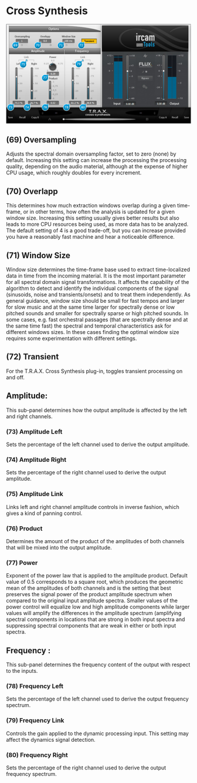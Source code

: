 # Cross Synthesis
![](../include/trax_13.PNG)

## (69) Oversampling
Adjusts the spectral domain oversampling factor, set to zero (none) by default. Increasing this setting can increase the
processing the processing quality, depending on the audio material, although at the expense of higher CPU usage, which
roughly doubles for every increment.


## (70) Overlapp
This determines how much extraction windows overlap during a given time-frame, or in other terms, how often the analysis
is updated for a given window size. Increasing this setting usually gives better results but also leads to more CPU resources
being used, as more data has to be analyzed. The default setting of 4 is a good trade-off, but you can increase provided you
have a reasonably fast machine and hear a noticeable difference.


## (71) Window Size
Window size determines the time-frame base used to extract time-localized data in time from the incoming material. It is
the most important parameter for all spectral domain signal transformations. It affects the capability of the algorithm to
detect and identify the individual components of the signal (sinusoids, noise and transients/onsets) and to treat them
independently. As general guidance, window size should be small for fast tempos and larger for slow music and at the
same time larger for spectrally dense or low pitched sounds and smaller for spectrally sparse or high pitched sounds. In
some cases, e.g. fast orchestral passages (that are spectrally dense and at the same time fast) the spectral and temporal
characteristics ask for different windows sizes. In these cases finding the optimal window size requires some 
experimentation with different settings.


## (72) Transient
For the T.R.A.X. Cross Synthesis plug-in, toggles transient processing on and off.

## Amplitude:
This sub-panel determines how the output amplitude is affected by the left and right channels.

### (73) Amplitude Left
Sets the percentage of the left channel used to derive the output amplitude.

### (74) Amplitude Right
Sets the percentage of the right channel used to derive the output amplitude.

### (75) Amplitude Link
Links left and right channel amplitude controls in inverse fashion, which gives a kind of panning control.

### (76) Product
Determines the amount of the product of the amplitudes of both channels that will be mixed into the output amplitude.

### (77) Power
Exponent of the power law that is applied to the amplitude product. Default value of 0.5 corresponds to a square root,
which produces the geometric mean of the amplitudes of both channels and is the setting that best preserves the signal
power of the product amplitude spectrum when compared to the original input amplitude spectra. Smaller values of the
power control will equalize low and high amplitude components while larger values will amplify the differences in the
amplitude spectrum (amplifying spectral components in locations that are strong in both input spectra and suppressing
spectral components that are weak in either or both input spectra.

## Frequency :

This sub-panel determines the frequency content of the output with respect to the inputs.

### (78) Frequency Left
Sets the percentage of the left channel used to derive the output frequency spectrum.

### (79) Frequency Link
Controls the gain applied to the dynamic processing input. This setting may affect the dynamics signal detection.

### (80) Frequency Right
Sets the percentage of the right channel used to derive the output frequency spectrum.
